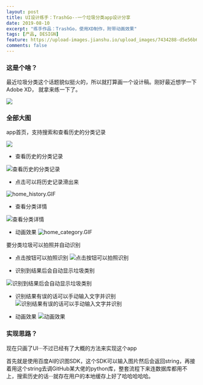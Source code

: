 ```yaml
---
layout: post
title: UI设计练手：TrashGo--一个垃圾分类app设计分享
date: 2019-08-10
excerpt: "练手作品：TrashGo，使用XD制作，附带动画效果"
tags: [产品, DESIGN]
feature: https://upload-images.jianshu.io/upload_images/7434288-d5e56b6a4286ba3d.png?imageMogr2/auto-orient/strip%7CimageView2/2/w/1240
comments: false
---
```


### 这是个啥？

最近垃圾分类这个话题貌似挺火的，所以就打算画一个设计稿。刚好最近想学一下Adobe XD， 就拿来练一下了。

![](https://upload-images.jianshu.io/upload_images/7434288-3e3572c026e4f19b.png?imageMogr2/auto-orient/strip%7CimageView2/2/w/1240)

### 全部大图

app首页，支持搜索和查看历史的分类记录

![](https://upload-images.jianshu.io/upload_images/7434288-db3bc0c9ff9171dd.png?imageMogr2/auto-orient/strip%7CimageView2/2/w/1240)


- 查看历史的分类记录

![查看历史的分类记录](https://upload-images.jianshu.io/upload_images/7434288-d83e38eb97dad08c.png?imageMogr2/auto-orient/strip%7CimageView2/2/w/1240)

- 点击可以将历史记录滑出来

![home_history.GIF](https://upload-images.jianshu.io/upload_images/7434288-f98631955f90236e.GIF?imageMogr2/auto-orient/strip)

- 查看分类详情

![查看分类详情](https://upload-images.jianshu.io/upload_images/7434288-f1c87714ed902382.png?imageMogr2/auto-orient/strip%7CimageView2/2/w/1240)

- 动画效果
![home_category.GIF](https://upload-images.jianshu.io/upload_images/7434288-a3a7bf00d082f8a5.GIF?imageMogr2/auto-orient/strip)



要分类垃圾可以拍照并自动识别
	
- 点击按钮可以拍照识别
![点击按钮可以拍照识别](https://upload-images.jianshu.io/upload_images/7434288-80b1fbb4f87ef57f.png?imageMogr2/auto-orient/strip%7CimageView2/2/w/1240)

- 识别到结果后会自动显示垃圾类别

![识别到结果后会自动显示垃圾类别](https://upload-images.jianshu.io/upload_images/7434288-8a57f36125bd2345.png?imageMogr2/auto-orient/strip%7CimageView2/2/w/1240)


- 识别结果有误的话可以手动输入文字并识别
![识别结果有误的话可以手动输入文字并识别](https://upload-images.jianshu.io/upload_images/7434288-f9ea649b29d8adc4.png?imageMogr2/auto-orient/strip%7CimageView2/2/w/1240)

- 动画效果
![动画效果](https://upload-images.jianshu.io/upload_images/7434288-ede0aba393880939.GIF?imageMogr2/auto-orient/strip)


### 实现思路？
现在只画了UI···不过已经有了大概的方法来实现这个app

首先就是使用百度AI的识图SDK，这个SDK可以输入图片然后会返回string，再接着用这个string去调GitHub某大佬的python库，整套流程下来连数据库都用不上，搜索历史的话···就存在用户的本地缓存上好了哈哈哈哈哈。